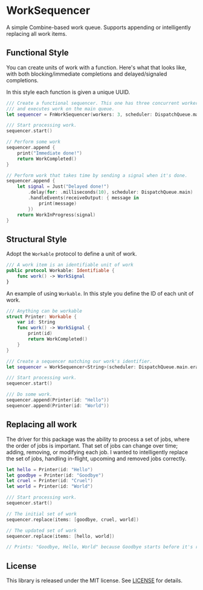 # WorkSequencer

A simple Combine-based work queue. Supports appending or intelligently replacing all work items.

## Functional Style

You can create units of work with a function. Here's what that looks like, with both
blocking/immediate completions and delayed/signaled completions.

In this style each function is given a unique UUID.

```swift
/// Create a functional sequencer. This one has three concurrent workers
/// and executes work on the main queue.
let sequencer = FnWorkSequencer(workers: 3, scheduler: DispatchQueue.main.eraseToAnyScheduler())

/// Start processing work.
sequencer.start()

// Perform some work
sequencer.append {
    print("Immediate done!")
    return WorkCompleted()
}

// Perform work that takes time by sending a signal when it's done.
sequencer.append {
    let signal = Just("Delayed done!")
        .delay(for: .milliseconds(10), scheduler: DispatchQueue.main)
        .handleEvents(receiveOutput: { message in
            print(message)
        })
    return WorkInProgress(signal)
}
```

## Structural Style

Adopt the `Workable` protocol to define a unit of work.

```swift
/// A work item is an identifiable unit of work
public protocol Workable: Identifiable {
    func work() -> WorkSignal
}
```
An example of using `Workable`. In this style you define the ID of each unit of work.

```swift
/// Anything can be workable
struct Printer: Workable {
    var id: String
    func work() -> WorkSignal {
        print(id)
        return WorkCompleted()
    }
}

/// Create a sequencer matching our work's identifier.
let sequencer = WorkSequencer<String>(scheduler: DispatchQueue.main.eraseToAnyScheduler())

/// Start processing work.
sequencer.start()

/// Do some work.
sequencer.append(Printer(id: "Hello"))
sequencer.append(Printer(id: "World"))
```

## Replacing all work

The driver for this package was the ability to process a set of jobs, where the order of jobs is important. 
That set of jobs can change over time; adding, removing, or modifying each job. I wanted to intelligently
replace the set of jobs, handling in-flight, upcoming and removed jobs correctly.

```swift
let hello = Printer(id: "Hello")
let goodbye = Printer(id: "Goodbye")
let cruel = Printer(id: "Cruel")
let world = Printer(id: "World")

/// Start processing work.
sequencer.start()

// The initial set of work
sequencer.replace(items: [goodbye, cruel, world])

// The updated set of work
sequencer.replace(items: [hello, world])

// Prints: "Goodbye, Hello, World" because Goodbye starts before it's replaced.
```

## License

This library is released under the MIT license. See [LICENSE](LICENSE) for details.
